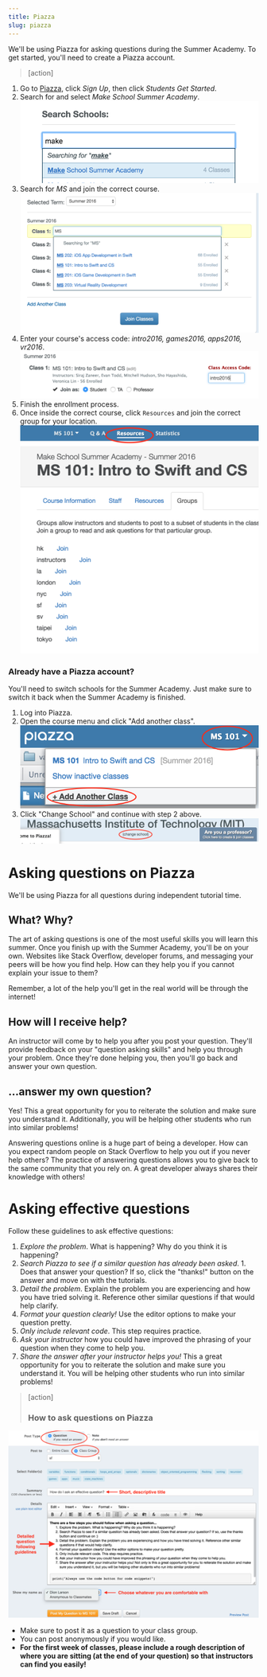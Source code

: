 ```yaml
---
title: Piazza
slug: piazza
---
```


We'll be using Piazza for asking questions during the Summer Academy. To get started, you'll need to create a Piazza account.

> [action]
>
1. Go to [Piazza](https://piazza.com), click _Sign Up_, then click _Students Get Started_.
1. Search for and select _Make School Summer Academy_. ![Choose Make School](./search_ms.png)
1. Search for _MS_ and join the correct course. ![Add class](./add_class.png)
1. Enter your course's access code: _intro2016, games2016, apps2016, vr2016_. ![Access code](access_code.png)
1. Finish the enrollment process.
1. Once inside the correct course, click `Resources` and join the correct group for your location. ![Join location](./join_correct_location.png)
>
### Already have a Piazza account?
>
You'll need to switch schools for the Summer Academy. Just make sure to switch it back when the Summer Academy is finished.
>
1. Log into Piazza.
1. Open the course menu and click "Add another class". ![Add course](./add_course.png)
1. Click "Change School" and continue with step 2 above. ![Change school](./change_school.png)

# Asking questions on Piazza

We'll be using Piazza for all questions during independent tutorial time.

## What? Why?

The art of asking questions is one of the most useful skills you will learn this summer. Once you finish up with the Summer Academy, you'll be on your own. Websites like Stack Overflow, developer forums, and messaging your peers will be how you find help. How can they help you if you cannot explain your issue to them?

Remember, a lot of the help you'll get in the real world will be through the internet!

## How will I receive help?

An instructor will come by to help you after you post your question. They'll provide feedback on your "question asking skills" and help you through your problem. Once they're done helping you, then you'll go back and answer your own question.

## ...answer my own question?

Yes! This a great opportunity for you to reiterate the solution and make sure you understand it. Additionally, you will be helping other students who run into similar problems!

Answering questions online is a huge part of being a developer. How can you expect random people on Stack Overflow to help you out if you never help others? The practice of answering questions allows you to give back to the same community that you rely on. A great developer always shares their knowledge with others!

# Asking effective questions

Follow these guidelines to ask effective questions:

1. _Explore the problem_. What is happening? Why do you think it is happening?
1. _Search Piazza to see if a similar question has already been asked_. 1. Does that answer your question? If so, click the "thanks!" button on the answer and move on with the tutorials.
1. _Detail the problem_. Explain the problem you are experiencing and how you have tried solving it. Reference other similar questions if that would help clarify.
1. _Format your question clearly!_ Use the editor options to make your question pretty.
1. _Only include relevant code_. This step requires practice.
1. _Ask your instructor_ how you could have improved the phrasing of your question when they come to help you.
1. _Share the answer after your instructor helps you!_ This a great opportunity for you to reiterate the solution and make sure you understand it. You will be helping other students who run into similar problems!

> [action]
>
> ### How to ask questions on Piazza
>
![Piazza UI](./piazza_ui.png)
>
- Make sure to post it as a question to your class group.
- You can post anonymously if you would like.
- **For the first week of classes, please include a rough description of where you are sitting (at the end of your question) so that instructors can find you easily!**
